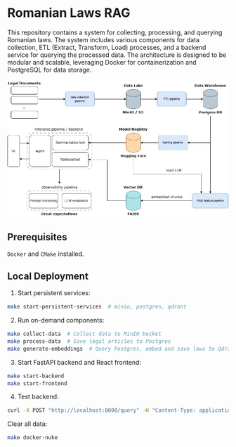 # Romanian Laws RAG

This repository contains a system for collecting, processing, and querying Romanian laws. The system includes various components for data collection, ETL (Extract, Transform, Load) processes, and a backend service for querying the processed data. The architecture is designed to be modular and scalable, leveraging Docker for containerization and PostgreSQL for data storage.

![Architecture](static/rolaw.jpg)

## Prerequisites
`Docker` and `CMake` installed.

## Local Deployment
1. Start persistent services:
```bash
make start-persistent-services  # minio, postgres, qdrant
```
2. Run on-demand components:
```bash
make collect-data  # Collect data to MinIO bucket
make process-data  # Save legal articles to Postgres
make generate-embeddings  # Query Postgres, embed and save laws to Qdrant
```
3. Start FastAPI backend and React frontend:
```bash
make start-backend
make start-frontend
```
4. Test backend:
```bash
curl -X POST "http://localhost:8000/query" -H "Content-Type: application/json" -d '{"question": "ce se poate intampla daca fac evaziune fiscala", "top_k": 3}'
```

Clear all data:
```bash
make docker-nuke
```
